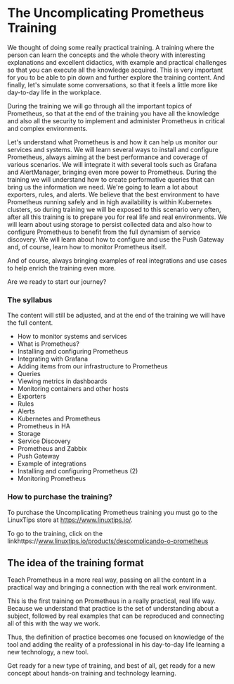 # The Uncomplicating Prometheus Training

We thought of doing some really practical training. A training where the person can learn the concepts and the whole theory with interesting explanations and excellent didactics, with example and practical challenges so that you can execute all the knowledge acquired. This is very important for you to be able to pin down and further explore the training content.
And finally, let's simulate some conversations, so that it feels a little more like day-to-day life in the workplace.

During the training we will go through all the important topics of Prometheus, so that at the end of the training you have all the knowledge and also all the security to implement and administer Prometheus in critical and complex environments.

Let's understand what Prometheus is and how it can help us monitor our services and systems. We will learn several ways to install and configure Prometheus, always aiming at the best performance and coverage of various scenarios.
We will integrate it with several tools such as Grafana and AlertManager, bringing even more power to Prometheus. 
During the training we will understand how to create performative queries that can bring us the information we need.
We're going to learn a lot about exporters, rules, and alerts.
We believe that the best environment to have Prometheus running safely and in high availability is within Kubernetes clusters, so during training we will be exposed to this scenario very often, after all this training is to prepare you for real life and real environments.
We will learn about using storage to persist collected data and also how to configure Prometheus to benefit from the full dynamism of service discovery.
We will learn about how to configure and use the Push Gateway and, of course, learn how to monitor Prometheus itself.

And of course, always bringing examples of real integrations and use cases to help enrich the training even more.

Are we ready to start our journey?

### The syllabus

The content will still be adjusted, and at the end of the training we will have the full content.

- How to monitor systems and services
- What is Prometheus?
- Installing and configuring Prometheus
- Integrating with Grafana
- Adding items from our infrastructure to Prometheus
- Queries
- Viewing metrics in dashboards
- Monitoring containers and other hosts
- Exporters
- Rules
- Alerts
- Kubernetes and Prometheus
- Prometheus in HA
- Storage
- Service Discovery
- Prometheus and Zabbix
- Push Gateway
- Example of integrations
- Installing and configuring Prometheus (2)
- Monitoring Prometheus

### How to purchase the training?

To purchase the Uncomplicating Prometheus training you must go to the LinuxTips store at https://www.linuxtips.io/.

To go to the training, click on the linkhttps://www.linuxtips.io/products/descomplicando-o-prometheus


## The idea of the training format

Teach Prometheus in a more real way, passing on all the content in a practical way and bringing a connection with the real work environment.

This is the first training on Prometheus in a really practical, real life way. Because we understand that practice is the set of understanding about a subject, followed by real examples that can be reproduced and connecting all of this with the way we work.

Thus, the definition of practice becomes one focused on knowledge of the tool and adding the reality of a professional in his day-to-day life learning a new technology, a new tool.

Get ready for a new type of training, and best of all, get ready for a new concept about hands-on training and technology learning.